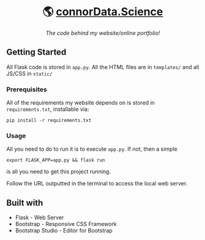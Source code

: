 <h1 align=center>
🌎 <a href=https://www.connorData.Science> connorData.Science </a>
  </h1>
  <p align=center> <i>The code behind my website/online portfolio! </i></p>

## Getting Started 

All Flask code is stored in `app.py`. All the HTML files are in `templates/` and all JS/CSS in `static/`

### Prerequisites

All of the requirements my website depends on is stored in `requirements.txt`, installable via:
```
pip install -r requirements.txt
```

### Usage

All you need to do to run it is to execute `app.py`. If not, then a simple
```
export FLASK_APP=app.py && flask run
```
is all you need to get this project running. 

Follow the URL outputted in the terminal to access the local web server.

## Built with

- Flask - Web Server
- Bootstrap - Responsive CSS Framework
- Bootstrap Studio - Editor for Bootstrap
